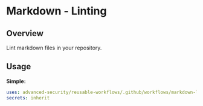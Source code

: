 # Markdown - Linting

## Overview

Lint markdown files in your repository.

## Usage

**Simple:**

```yaml
uses: advanced-security/reusable-workflows/.github/workflows/markdown-lint.yml@main
secrets: inherit
```
